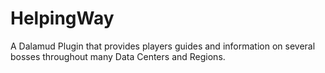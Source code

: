 
# HelpingWay

A Dalamud Plugin that provides players guides and information on several bosses throughout many Data Centers and Regions.
